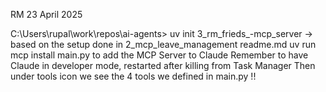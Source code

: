 RM 23 April 2025

C:\Users\rupal\work\repos\ai-agents> uv init 3_rm_frieds_-mcp_server
    -> based on the setup done in 2_mcp_leave_management readme.md
uv run mcp install main.py  to add the MCP Server to Claude
Remember to have Claude in developer mode, restarted after killing from Task Manager
Then under tools icon we see the 4 tools we defined in main.py !!
